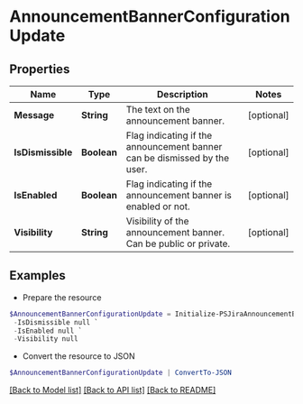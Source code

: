 # AnnouncementBannerConfigurationUpdate
## Properties

Name | Type | Description | Notes
------------ | ------------- | ------------- | -------------
**Message** | **String** | The text on the announcement banner. | [optional] 
**IsDismissible** | **Boolean** | Flag indicating if the announcement banner can be dismissed by the user. | [optional] 
**IsEnabled** | **Boolean** | Flag indicating if the announcement banner is enabled or not. | [optional] 
**Visibility** | **String** | Visibility of the announcement banner. Can be public or private. | [optional] 

## Examples

- Prepare the resource
```powershell
$AnnouncementBannerConfigurationUpdate = Initialize-PSJiraAnnouncementBannerConfigurationUpdate  -Message null `
 -IsDismissible null `
 -IsEnabled null `
 -Visibility null
```

- Convert the resource to JSON
```powershell
$AnnouncementBannerConfigurationUpdate | ConvertTo-JSON
```

[[Back to Model list]](../README.md#documentation-for-models) [[Back to API list]](../README.md#documentation-for-api-endpoints) [[Back to README]](../README.md)

